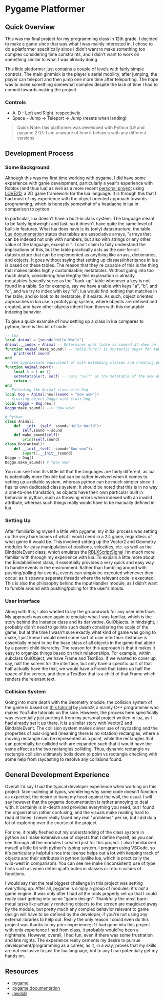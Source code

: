 # Pygame Platformer
## Quick Overview
This was my final project for my programming class in 12th grade. I decided to make a game since that was what I was mainly interested in. I chose to do a platformer specifically since I didn't want to make something too complex considering time constraints, and I didn't want to work on something similar to what I was already doing.

This little platformer just contains a couple of levels with fairly simple controls. The main gimmick is the player's aerial mobility; after jumping, the player can teleport and then jump one more time after teleporting. The hope was to make something somewhat complex despite the lack of time I had to commit towards making the project.

### Controls
- A, D - Left and Right, respectively
- Space - Jump -> Teleport -> Jump (resets when landing)
> Quick Note: this platformer was developed with Python 3.9 and pygame 2.0.1; I am unaware of how it behaves with any different versions
## Development Process
### Some Background
Although this was my first time working with pygame, I did have some experience with game development, particularly a year's experience with Roblox (and thus lua) as well as a more recent [personal project](https://github.com/PhantomShift/bullet-hell) using [LOVE2D](https://love2d.org/), a 2D game framework for the lua language. It is through this that I had most of my experience with the object oriented approach towards programming, which is honestly somewhat of a headache in lua in comparison to python.

In particular, lua doesn't have a built-in class system. The language meant to be fairly lightweight and fast, so it doesn't have quite the same level of built-in features. What lua does have is its (only) datastructure, the table. [Lua documentation](https://www.lua.org/pil/2.5.html) states that tables are associative arrays, "arrays that can be indexed not only with numbers, but also with strings or any other value of the language, except nil". I can't claim to fully understand the implications of this, but the table practically acts as the one-for-all datastructure that can be implemented as anything like arrays, dictionaries, and objects. It goes without saying that setting up classes/inheritance in lua is based on these tables. The reason that they're capable of this is the thing that makes tables highly customizable; metatables. Without going into too much depth, considering how lengthy this explanation is already, metatables *typically* serve as the "back-up" table whenever a key is not found in a table. So for example, say we have a table with keys "a", "b", and "c", and we try to index with key "d"; lua would find nothing that matches in the table, and so look to its metatable, if it exists. As such, object oriented approaches in lua use a prototyping system, where objects are defined and created, and have other objects inherit from them with this metatable indexing behavior.

To give a quick example of how setting up a class in lua compares to python, here is this bit of code:
```lua
-- Lua
local Animal = {sound="Hello World"}
Animal.__index = Animal -- Determines what table is looked at when an index is not found in a given table
function Animal:make_sound() -- table:func() is syntactic sugar for table.func(self)
    print(self.sound)
end
-- the approximate equivalent of both extending classes and creating objects in python
function Animal:new(t)
    local t = t or {}
    setmetatable(t, self) -- sets "self" as the metatable of the new object
    return t
end
-- Extending the Animal class with Dog
local Dog = Animal:new({sound = "Bow wow"})
-- Creating object Doggo with class Dog
local Doggo = Dog:new()
Doggo:make_sound() --> "Bow wow"
```
```py
# Python
class Animal:
    def __init__(self, sound="Hello World"):
        self.sound = sound
    def make_sound(self):
        print(self.sound)
class Dog(Animal):
    def __init__(self, sound="Bow wow"):
        super().__init__(sound)
Doggo = Dog()
Doggo.make_sound() # "Bow wow"
```
You can see from this little bit that the languages are fairly different, as lua is potentially more flexible but can be rather involved when it comes to setting up a reliable system, whereas python can be much simpler since it has its own dedicated class system. It should be noted that this is in no way a one-to-one translation, as objects have their own particular built in behavior in python, such as throwing errors when indexed with an invalid attribute, whereas such things really would have to be manually defined in lua.

### Setting Up
After familiarizing myself a little with pygame, my initial process was setting up the very bare bones of what I would need in a 2D game, regardless of what genre it would be. This involved setting up the Vector2 and Geometry modules for easy manipulation of positions, velocities, etc. as well as the BindableEvent class, which emulates the [RBLXScriptSignal](https://developer.roblox.com/en-us/api-reference/datatype/RBXScriptSignal) I'm much more familiar with through my experience with lua. To explain a little more about the BindableEvent class, it essentially provides a very quick and easy way to handle events in the environment. Rather than fumbling around with pushing/polling for events, events can simply be executed whenever they occur, as it spawns seperate threads where the relevant code is executed. This is also the philosophy behind the InputHandler module, as I didn't want to fumble around with pushing/polling for the user's inputs. 

### User Interface
Along with this, I also wanted to lay the groundwork for any user interface. My approach was once again to emulate what I was familiar, which is the story behind the Instance class and its derivative, GuiObjects. In hindsight, I probably didn't need to go into such depth considering the scale of the game, but at the time I wasn't sure exactly what kind of game was going to make, I just knew I would need some sort of user interface. Instance is essentially meant to be the base class of all objects in the game that abide by a parent-child hierarchy. The reason for this approach is that it makes it easy to organize things based on their relationships. For example, within subclass GuiObject, we have Frame and TextBox. If we wanted to cover up, say, half the screen for the interface, but only have a specific part of that half actually have the text, we would have a Frame that takes up half the space of the screen, and then a TextBox that is a child of that Frame which renders the relevant text.

### Collision System
Going into more depth with the Geometry module, the collision system of the game is based on [this tutorial](https://www.youtube.com/watch?v=8JJ-4JgR7Dg) by javidx9, a mainly C++ programmer who makes YouTube tutorials on the side. However, the process here specifically was essentially just porting it from my personal project written in lua, as I had already set it up there. It is a similar story with Vector2 and BindableEvent. The collision system makes clever use of raycasting and the properties of axis-aligned (meaning there is no rotation) rectangles, where a moving rectangle can be represented as a point, while the rectangles that can potentially be collided with are expanded such that it would have the same effect as the two rectangles colliding. Thus, dynamic rectangle vs rectangle collision ultimately boils down to point vs rectangle checking with some help from raycasting to resolve any collisions found.

## General Development Experience
Overall I'd say I had the typical developer experience when working on this project: face-palming at typos, wondering why some code doesn't function as expected, the desire to bang my head against the wall, the usual. I will say however that the pygame documentation is rather annoying to deal with. It certainly is in-depth and provides everything you need, but I found the organization rather confusing, and the visuals make reading hard to read at times. I never really faced any real "problems" per se, but I did do a lot of exploring over the course of the project.

For one, it really fleshed out my understanding of the class system in python as I make extensive use of objects that I define myself, as you can see through all the modules I created just for this project. I also familiarized myself a little bit with python's typing system. I program using VSCode, so it's particularly helpful since intellisense helps out a lot with keeping track of objects and their attributes in python (unlike lua, which is practically the wild-west in comparison). You can see me make (inconsistent) use of type hints such as when defining attributes in classes or return values of functions.

I would say that the real biggest challenge in this project was setting everything up. After all, pygame is simply a group of modules; it's *not* a game engine. It was only after I had all the tools properly set up that I could really start getting into some "game design". Thankfully the most bare-metal tasks like actually rendering objects to the screen are magicked away by the module, but pretty much any complex behavior relevant to game design will have to be defined by the developer, if you're not using any external libraries to help out. Really the only reason I could even do this project was thanks to my prior experience; if I had gone into this project with only experience I had from class, it probably would've been a nightmare. However, overall, I had fun, even if there was some frustration and late nights. The experience really cements my desire to pursue development/programming as a career, as it, in a way, proves that my skills are not exclusive to just the lua language, but to any I can potentially get my hands on.

## Resources
- [pygame](https://www.pygame.org/news)
- [pygame documentation](https://www.pygame.org/docs/)
- [javidx9](https://www.youtube.com/channel/UC-yuWVUplUJZvieEligKBkA)